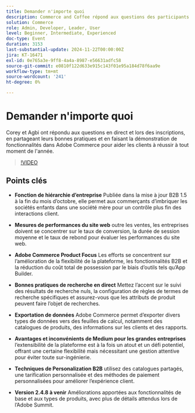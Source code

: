 ```yaml
---
title: Demander n'importe quoi
description: Commerce and Coffee répond aux questions des participants sur Adobe Commerce, en explorant la hiérarchie de l’entreprise, les mesures de performances des sites web, la personnalisation B2B, les bonnes pratiques de recherche en direct et les améliorations à venir des produits.
solution: Commerce
role: Admin, Developer, Leader, User
level: Beginner, Intermediate, Experienced
doc-type: Event
duration: 3153
last-substantial-update: 2024-11-22T00:00:00Z
jira: KT-16471
exl-id: 0e765a3e-9ff8-4a4a-8987-e56631adfc58
source-git-commit: e0810f122d633e915c143f01e95a184d78f6aa9e
workflow-type: tm+mt
source-wordcount: '241'
ht-degree: 0%

---
```


# Demander n&#39;importe quoi

Corey et Agbi ont répondu aux questions en direct et lors des inscriptions, en partageant leurs bonnes pratiques et en faisant la démonstration de fonctionnalités dans Adobe Commerce pour aider les clients à réussir à tout moment de l&#39;année.

>[!VIDEO](https://video.tv.adobe.com/v/3437034/?learn=on&enablevpops)

## Points clés

* **Fonction de hiérarchie d’entreprise** Publiée dans la mise à jour B2B 1.5 à la fin du mois d’octobre, elle permet aux commerçants d’imbriquer les sociétés enfants dans une société mère pour un contrôle plus fin des interactions client.

* **Mesures de performances du site web** outre les ventes, les entreprises doivent se concentrer sur le taux de conversion, la durée de session moyenne et le taux de rebond pour évaluer les performances du site web.

* **Adobe Commerce Product Focus** Les efforts se concentrent sur l’amélioration de la flexibilité de la plateforme, les fonctionnalités B2B et la réduction du coût total de possession par le biais d’outils tels qu’App Builder.

* **Bonnes pratiques de recherche en direct** Mettez l’accent sur le suivi des résultats de recherche nuls, la configuration de règles de termes de recherche spécifiques et assurez-vous que les attributs de produit peuvent faire l’objet de recherches.

* **Exportation de données** Adobe Commerce permet d’exporter divers types de données vers des feuilles de calcul, notamment des catalogues de produits, des informations sur les clients et des rapports.

* **Avantages et inconvénients de Medium pour les grandes entreprises** l’extensibilité de la plateforme est à la fois un atout et un défi potentiel, offrant une certaine flexibilité mais nécessitant une gestion attentive pour éviter toute sur-ingénierie.

* **Techniques de Personalization B2B** utilisez des catalogues partagés, une tarification personnalisée et des méthodes de paiement personnalisées pour améliorer l’expérience client.

* **Version 2.4.8 à venir** Améliorations apportées aux fonctionnalités de base et aux types de produits, avec plus de détails attendus lors de l’Adobe Summit.
